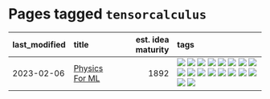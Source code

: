 # Pages tagged `tensorcalculus`

|last_modified|title|est. idea maturity|tags
|:---|:---|---:|:---|
|2023-02-06|[Physics For ML](../physics_for_ml.md)|1892|[![](https://img.shields.io/badge/tag-brownianmotion-e168be)](../tags/brownianmotion.md) [![](https://img.shields.io/badge/tag-curriculum-96f12e)](../tags/curriculum.md) [![](https://img.shields.io/badge/tag-curvature-5e378d)](../tags/curvature.md) [![](https://img.shields.io/badge/tag-education-394ee4)](../tags/education.md) [![](https://img.shields.io/badge/tag-eigenvectors-cc5ed7)](../tags/eigenvectors.md) [![](https://img.shields.io/badge/tag-gaugetheory-dd597e)](../tags/gaugetheory.md) [![](https://img.shields.io/badge/tag-grouptheory-e8ae48)](../tags/grouptheory.md) [![](https://img.shields.io/badge/tag-machinelearning-6013c8)](../tags/machinelearning.md) [![](https://img.shields.io/badge/tag-manifolds-b5ec2c)](../tags/manifolds.md) [![](https://img.shields.io/badge/tag-ode-f76896)](../tags/ode.md) [![](https://img.shields.io/badge/tag-optimization-92ab1c)](../tags/optimization.md) [![](https://img.shields.io/badge/tag-pde-0e5ec)](../tags/pde.md) [![](https://img.shields.io/badge/tag-physics-36f98)](../tags/physics.md) [![](https://img.shields.io/badge/tag-probabilityfields-3a9a4f)](../tags/probabilityfields.md) [![](https://img.shields.io/badge/tag-quantummechanics-d9f12f)](../tags/quantummechanics.md) [![](https://img.shields.io/badge/tag-relativity-fe76cf)](../tags/relativity.md) [![](https://img.shields.io/badge/tag-tensorcalculus-8fb3d)](../tags/tensorcalculus.md) [![](https://img.shields.io/badge/tag-textbook-8a140)](../tags/textbook.md)|
